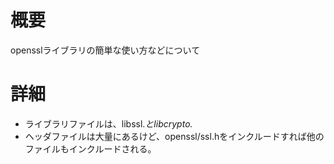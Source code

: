 # 概要
opensslライブラリの簡単な使い方などについて

# 詳細
- ライブラリファイルは、libssl.*とlibcrypto.*
- ヘッダファイルは大量にあるけど、openssl/ssl.hをインクルードすれば他のファイルもインクルードされる。
